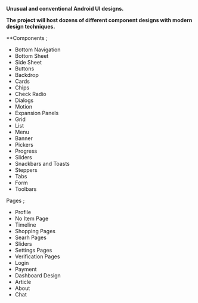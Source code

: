 <b>Unusual and conventional Android UI designs.</b>

<b> The project will host dozens of different component designs with modern design techniques.</b>


**Components ;

- Bottom Navigation
- Bottom Sheet
- Side Sheet
- Buttons
- Backdrop
- Cards
- Chips
- Check Radio
- Dialogs
- Motion
- Expansion Panels
- Grid
- List
- Menu
- Banner
- Pickers
- Progress
- Sliders
- Snackbars and Toasts
- Steppers
- Tabs
- Form
- Toolbars

Pages ;

- Profile
- No Item Page
- Timeline
- Shopping Pages
- Searh Pages
- Sliders
- Settings Pages
- Verification Pages
- Login
- Payment
- Dashboard Design
- Article
- About
- Chat





